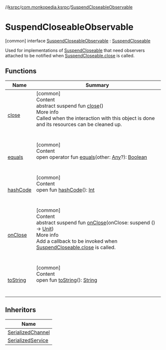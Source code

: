 //[ksrpc](../../index.md)/[com.monkopedia.ksrpc](../index.md)/[SuspendCloseableObservable](index.md)



# SuspendCloseableObservable  
 [common] interface [SuspendCloseableObservable](index.md) : [SuspendCloseable](../-suspend-closeable/index.md)

Used for implementations of [SuspendCloseable](../-suspend-closeable/index.md) that need observers attached to be notified when [SuspendCloseable.close](../-suspend-closeable/close.md) is called.

   


## Functions  
  
|  Name|  Summary| 
|---|---|
| <a name="com.monkopedia.ksrpc/SuspendCloseable/close/#/PointingToDeclaration/"></a>[close](../-suspend-closeable/close.md)| <a name="com.monkopedia.ksrpc/SuspendCloseable/close/#/PointingToDeclaration/"></a>[common]  <br>Content  <br>abstract suspend fun [close](../-suspend-closeable/close.md)()  <br>More info  <br>Called when the interaction with this object is done and its resources can be cleaned up.  <br><br><br>
| <a name="kotlin/Any/equals/#kotlin.Any?/PointingToDeclaration/"></a>[equals](../../com.monkopedia.ksrpc.channels/-call-data/-companion/index.md#%5Bkotlin%2FAny%2Fequals%2F%23kotlin.Any%3F%2FPointingToDeclaration%2F%5D%2FFunctions%2F-909481617)| <a name="kotlin/Any/equals/#kotlin.Any?/PointingToDeclaration/"></a>[common]  <br>Content  <br>open operator fun [equals](../../com.monkopedia.ksrpc.channels/-call-data/-companion/index.md#%5Bkotlin%2FAny%2Fequals%2F%23kotlin.Any%3F%2FPointingToDeclaration%2F%5D%2FFunctions%2F-909481617)(other: [Any](https://kotlinlang.org/api/latest/jvm/stdlib/kotlin/-any/index.html)?): [Boolean](https://kotlinlang.org/api/latest/jvm/stdlib/kotlin/-boolean/index.html)  <br><br><br>
| <a name="kotlin/Any/hashCode/#/PointingToDeclaration/"></a>[hashCode](../../com.monkopedia.ksrpc.channels/-call-data/-companion/index.md#%5Bkotlin%2FAny%2FhashCode%2F%23%2FPointingToDeclaration%2F%5D%2FFunctions%2F-909481617)| <a name="kotlin/Any/hashCode/#/PointingToDeclaration/"></a>[common]  <br>Content  <br>open fun [hashCode](../../com.monkopedia.ksrpc.channels/-call-data/-companion/index.md#%5Bkotlin%2FAny%2FhashCode%2F%23%2FPointingToDeclaration%2F%5D%2FFunctions%2F-909481617)(): [Int](https://kotlinlang.org/api/latest/jvm/stdlib/kotlin/-int/index.html)  <br><br><br>
| <a name="com.monkopedia.ksrpc/SuspendCloseableObservable/onClose/#kotlin.coroutines.SuspendFunction0[kotlin.Unit]/PointingToDeclaration/"></a>[onClose](on-close.md)| <a name="com.monkopedia.ksrpc/SuspendCloseableObservable/onClose/#kotlin.coroutines.SuspendFunction0[kotlin.Unit]/PointingToDeclaration/"></a>[common]  <br>Content  <br>abstract suspend fun [onClose](on-close.md)(onClose: suspend () -> [Unit](https://kotlinlang.org/api/latest/jvm/stdlib/kotlin/-unit/index.html))  <br>More info  <br>Add a callback to be invoked when [SuspendCloseable.close](../-suspend-closeable/close.md) is called.  <br><br><br>
| <a name="kotlin/Any/toString/#/PointingToDeclaration/"></a>[toString](../../com.monkopedia.ksrpc.channels/-call-data/-companion/index.md#%5Bkotlin%2FAny%2FtoString%2F%23%2FPointingToDeclaration%2F%5D%2FFunctions%2F-909481617)| <a name="kotlin/Any/toString/#/PointingToDeclaration/"></a>[common]  <br>Content  <br>open fun [toString](../../com.monkopedia.ksrpc.channels/-call-data/-companion/index.md#%5Bkotlin%2FAny%2FtoString%2F%23%2FPointingToDeclaration%2F%5D%2FFunctions%2F-909481617)(): [String](https://kotlinlang.org/api/latest/jvm/stdlib/kotlin/-string/index.html)  <br><br><br>


## Inheritors  
  
|  Name| 
|---|
| <a name="com.monkopedia.ksrpc.channels/SerializedChannel///PointingToDeclaration/"></a>[SerializedChannel](../../com.monkopedia.ksrpc.channels/-serialized-channel/index.md)
| <a name="com.monkopedia.ksrpc.channels/SerializedService///PointingToDeclaration/"></a>[SerializedService](../../com.monkopedia.ksrpc.channels/-serialized-service/index.md)

